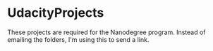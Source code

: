 UdacityProjects
===============
These projects are required for the Nanodegree program.  Instead of emailing the folders, I'm using this to send a link.
